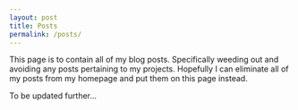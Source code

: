 ```yaml
---
layout: post
title: Posts
permalink: /posts/
---
```


This page is to contain all of my blog posts. Specifically weeding out and avoiding any posts pertaining
to my projects. Hopefully I can eliminate all of my posts from my homepage and put them on this page instead.

To be updated further...
